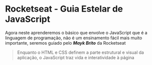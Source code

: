 # Rocketseat - Guia Estelar de JavaScript

Agora neste aprenderemos o básico que envolve o JavaScript que é a linguagem de programação, não é um ensinamento fácil mais muito importante, seremos guiado pelo _**Mayk Brito**_ da Rocketseat

>Enquanto o HTML e CSS definem a parte estrutural e visual da aplicação, o JavaScript traz vida e interatividade à página
